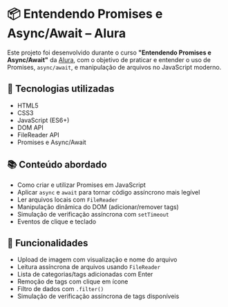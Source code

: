 # 📦 Entendendo Promises e Async/Await – Alura

Este projeto foi desenvolvido durante o curso **"Entendendo Promises e Async/Await"** da [Alura](https://www.alura.com.br), com o objetivo de praticar e entender o uso de Promises, `async/await`, e manipulação de arquivos no JavaScript moderno.

## 🚀 Tecnologias utilizadas

- HTML5
- CSS3
- JavaScript (ES6+)
- DOM API
- FileReader API
- Promises e Async/Await

## 📚 Conteúdo abordado

- Como criar e utilizar Promises em JavaScript
- Aplicar `async` e `await` para tornar código assíncrono mais legível
- Ler arquivos locais com `FileReader`
- Manipulação dinâmica do DOM (adicionar/remover tags)
- Simulação de verificação assíncrona com `setTimeout`
- Eventos de clique e teclado

## 🧠 Funcionalidades

- Upload de imagem com visualização e nome do arquivo
- Leitura assíncrona de arquivos usando `FileReader`
- Lista de categorias/tags adicionadas com Enter
- Remoção de tags com clique em ícone
- Filtro de dados com `.filter()`
- Simulação de verificação assíncrona de tags disponíveis

